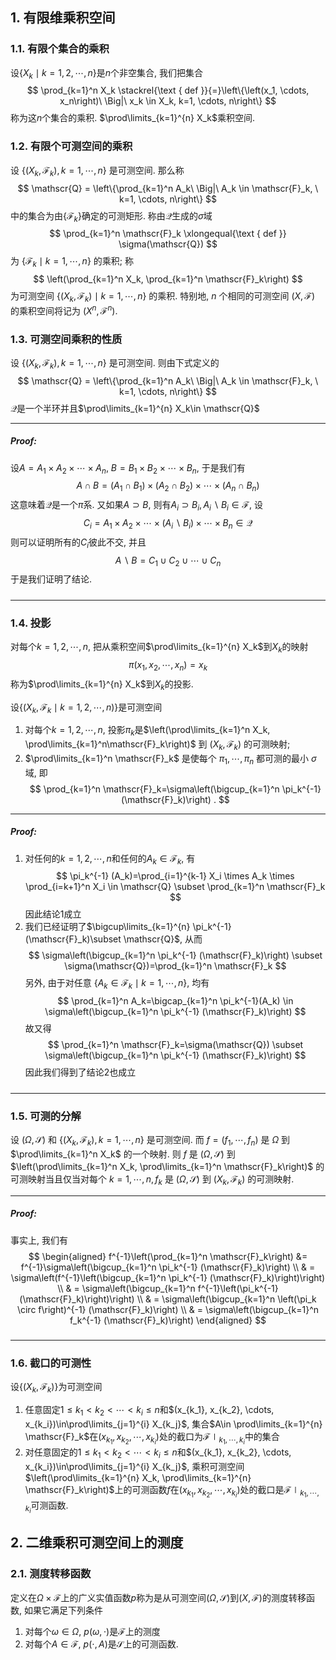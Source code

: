 ## 1. 有限维乘积空间
### 1.1. 有限个集合的乘积
设$\{X_k\mid k=1,2,\cdots, n\}$是$n$个非空集合, 我们把集合
$$
\prod_{k=1}^n X_k \stackrel{\text { def }}{=}\left\{\left(x_1, \cdots, x_n\right)\ \Big|\ x_k \in X_k, k=1, \cdots, n\right\}
$$
称为这$n$个集合的乘积. $\prod\limits_{k=1}^{n} X_k$乘积空间. 

### 1.2. 有限个可测空间的乘积
设 $\left\{\left(X_k, \mathscr{F}_k\right), k=1, \cdots, n\right\}$ 是可测空间. 那么称
$$
\mathscr{Q} = \left\{\prod_{k=1}^n A_k\ \Big|\   A_k \in \mathscr{F}_k, \ k=1, \cdots, n\right\}
$$
中的集合为由$\{\mathscr{F}_k\}$确定的可测矩形. 称由$\mathscr{Q}$生成的$\sigma$域
$$
\prod_{k=1}^n \mathscr{F}_k \xlongequal{\text { def }} \sigma(\mathscr{Q})
$$
为 $\left\{\mathscr{F}_k\mid  k=1, \cdots, n\right\}$ 的乘积; 称
$$
\left(\prod_{k=1}^n X_k, \prod_{k=1}^n \mathscr{F}_k\right)
$$
为可测空间 $\left\{\left(X_k, \mathscr{F}_k\right)\mid  k=1, \cdots, n\right\}$ 的乘积. 特别地, $n$ 个相同的可测空间 $(X, \mathscr{F})$ 的乘积空间将记为 $\left(X^n, \mathscr{F}^n\right)$.

### 1.3. 可测空间乘积的性质
设 $\left\{\left(X_k, \mathscr{F}_k\right), k=1, \cdots, n\right\}$ 是可测空间. 则由下式定义的
$$
\mathscr{Q} = \left\{\prod_{k=1}^n A_k\ \Big|\   A_k \in \mathscr{F}_k, \ k=1, \cdots, n\right\}
$$
$\mathscr{Q}$是一个半环并且$\prod\limits_{k=1}^{n} X_k\in \mathscr{Q}$
___
##### Proof:
设$A = A_1\times A_2\times \cdots \times A_n,\ B = B_1\times B_2\times \cdots\times B_n$, 于是我们有
$$
A\cap B = (A_1\cap B_1)\times (A_2\cap B_2)\times \cdots \times (A_n\cap B_n)
$$
这意味着$\mathscr{Q}$是一个$\pi$系. 又如果$A\supset B$, 则有$A_i\supset B_i, A_i\backslash B_i\in \mathscr{F}$, 设
$$
C_i = A_1\times A_2\times \cdots \times (A_i\backslash B_i) \times \cdots \times B_n \in \mathscr{Q}
$$
则可以证明所有的$C_i$彼此不交, 并且
$$
A\backslash B = C_1\cup C_2\cup \cdots \cup C_n
$$
于是我们证明了结论.
#####
___

### 1.4. 投影
对每个$k=1,2, \cdots, n$, 把从乘积空间$\prod\limits_{k=1}^{n} X_k$到$X_k$的映射
$$
\pi(x_1, x_2, \cdots, x_n) = x_k
$$
称为$\prod\limits_{k=1}^{n} X_k$到$X_k$的投影. 

设$\{(X_k, \mathscr{F}_k\mid k=1,2,\cdots, n)\}$是可测空间
1. 对每个$k=1,2,\cdots, n$, 投影$\pi_k$是$\left(\prod\limits_{k=1}^n X_k, \prod\limits_{k=1}^n\mathscr{F}_k\right)$ 到 $\left(X_k, \mathscr{F}_k\right)$ 的可测映射;
2. $\prod\limits_{k=1}^n \mathscr{F}_k$  是使每个 $\pi_1, \cdots, \pi_n$ 都可测的最小 $\sigma$ 域, 即
$$
\prod_{k=1}^n \mathscr{F}_k=\sigma\left(\bigcup_{k=1}^n \pi_k^{-1}(\mathscr{F}_k)\right) .
$$

___
##### Proof:
1. 对任何的$k=1,2,\cdots, n$和任何的$A_k\in \mathscr{F}_k$, 有
   $$
   \pi_k^{-1} (A_k)=\prod_{i=1}^{k-1} X_i \times A_k \times \prod_{i=k+1}^n X_i \in \mathscr{Q} \subset \prod_{k=1}^n \mathscr{F}_k
   $$
   因此结论1成立
2. 我们已经证明了$\bigcup\limits_{k=1}^{n} \pi_k^{-1}(\mathscr{F}_k)\subset \mathscr{Q}$, 从而
   $$
   \sigma\left(\bigcup_{k=1}^n \pi_k^{-1}  (\mathscr{F}_k)\right) \subset \sigma(\mathscr{Q})=\prod_{k=1}^n \mathscr{F}_k 
   $$
   另外, 由于对任意 $\left\{A_k \in \mathscr{F}_k \mid k=1, \cdots, n\right\}$, 均有
   $$
   \prod_{k=1}^n A_k=\bigcap_{k=1}^n \pi_k^{-1}(A_k) \in \sigma\left(\bigcup_{k=1}^n \pi_k^{-1} (\mathscr{F}_k)\right)
   $$
   故又得
   $$
   \prod_{k=1}^n \mathscr{F}_k=\sigma(\mathscr{Q}) \subset \sigma\left(\bigcup_{k=1}^n \pi_k^{-1} (\mathscr{F}_k)\right) 
   $$
   因此我们得到了结论2也成立
#####
___

### 1.5. 可测的分解

设 $(\Omega, \mathscr{S})$ 和 $\left\{\left(X_k, \mathscr{F}_k\right), k=1, \cdots, n\right\}$ 是可测空间. 而 $f=\left(f_1, \cdots, f_n\right)$ 是 $\Omega$ 到 $\prod\limits_{k=1}^n X_k$ 的一个映射. 则 $f$ 是 $(\Omega, \mathscr{S})$ 到 $\left(\prod\limits_{k=1}^n X_k, \prod\limits_{k=1}^n \mathscr{F}_k\right)$ 的可测映射当且仅当对每个 $k=1, \cdots, n, f_k$ 是 $(\Omega, \mathscr{S})$ 到 $\left(X_k, \mathscr{F}_k\right)$ 的可测映射.
___
##### Proof:
事实上, 我们有
$$
\begin{aligned} 
f^{-1}\left(\prod_{k=1}^n \mathscr{F}_k\right) &= f^{-1}\sigma\left(\bigcup_{k=1}^n \pi_k^{-1} (\mathscr{F}_k)\right) \\ 
& = \sigma\left(f^{-1}\left(\bigcup_{k=1}^n \pi_k^{-1} (\mathscr{F}_k)\right)\right) \\
& = \sigma\left(\bigcup_{k=1}^n f^{-1}\left(\pi_k^{-1} (\mathscr{F}_k)\right)\right) \\ 
& = \sigma\left(\bigcup_{k=1}^n \left(\pi_k \circ f\right)^{-1} (\mathscr{F}_k)\right) \\ 
& = \sigma\left(\bigcup_{k=1}^n f_k^{-1} (\mathscr{F}_k)\right)
\end{aligned}
$$
#####
___

### 1.6. 截口的可测性
设$\{(X_k, \mathscr{F}_k)\}$为可测空间
1. 任意固定$1\le k_1< k_2<\cdots< k_i\le n$和$(x_{k_1}, x_{k_2}, \cdots, x_{k_i})\in\prod\limits_{j=1}^{i} X_{k_j}$, 集合$A\in \prod\limits_{k=1}^{n} \mathscr{F}_k$在$(x_{k_1}, x_{k_2}, \cdots, x_{k_i})$处的截口为$\mathscr{F} \mid_{k_1,\cdots, k_i}$中的集合
2. 对任意固定的$1\le k_1< k_2<\cdots< k_i\le n$和$(x_{k_1}, x_{k_2}, \cdots, x_{k_i})\in\prod\limits_{j=1}^{i} X_{k_j}$, 乘积可测空间$\left(\prod\limits_{k=1}^{n} X_k, \prod\limits_{k=1}^{n} \mathscr{F}_k\right)$上的可测函数$f$在$(x_{k_1}, x_{k_2}, \cdots, x_{k_i})$处的截口是$\mathscr{F} \mid_{k_1,\cdots, k_i}$可测函数. 

## 2. 二维乘积可测空间上的测度
### 2.1. 测度转移函数
定义在$\Omega\times \mathscr{F}$上的广义实值函数$p$称为是从可测空间$(\Omega, \mathscr{S})$到$(X, \mathscr{F})$的测度转移函数, 如果它满足下列条件
1. 对每个$\omega\in \Omega$, $p(\omega, \cdot)$是$\mathscr{F}$上的测度
2. 对每个$A\in\mathscr{F}$, $p(\cdot, A)$是$\mathscr{S}$上的可测函数. 